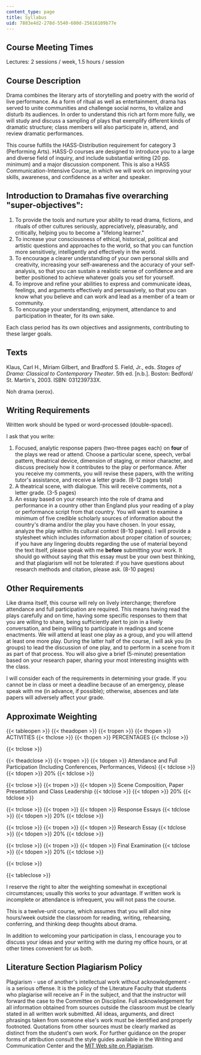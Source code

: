 ```yaml
---
content_type: page
title: Syllabus
uid: 7883e4d2-278d-5540-600d-25616109b77e
---
```


Course Meeting Times
--------------------

Lectures: 2 sessions / week, 1.5 hours / session

Course Description
------------------

Drama combines the literary arts of storytelling and poetry with the world of live performance. As a form of ritual as well as entertainment, drama has served to unite communities and challenge social norms, to vitalize and disturb its audiences. In order to understand this rich art form more fully, we will study and discuss a sampling of plays that exemplify different kinds of dramatic structure; class members will also participate in, attend, and review dramatic performances.

This course fulfills the HASS-Distribution requirement for category 3 (Performing Arts). HASS-D courses are designed to introduce you to a large and diverse field of inquiry, and include substantial writing (20 pp. minimum) and a major discussion component. This is also a HASS Communication-Intensive Course, in which we will work on improving your skills, awareness, and confidence as a writer and speaker.

Introduction to Dramahas five overarching "super-objectives":
-------------------------------------------------------------

1.  To provide the tools and nurture your ability to read drama, fictions, and rituals of other cultures seriously, appreciatively, pleasurably, and critically, helping you to become a "lifelong learner."
2.  To increase your consciousness of ethical, historical, political and artistic questions and approaches to the world, so that you can function more sensitively, intelligently and effectively in the world.
3.  To encourage a clearer understanding of your own personal skills and creativity, increasing your self-awareness and the accuracy of your self-analysis, so that you can sustain a realistic sense of confidence and are better positioned to achieve whatever goals you set for yourself.
4.  To improve and refine your abilities to express and communicate ideas, feelings, and arguments effectively and persuasively, so that you can know what you believe and can work and lead as a member of a team or community.
5.  To encourage your understanding, enjoyment, attendance to and participation in theater, for its own sake.

Each class period has its own objectives and assignments, contributing to these larger goals.

Texts
-----

Klaus, Carl H., Miriam Gilbert, and Bradford S. Field, Jr., eds. _Stages of Drama: Classical to Contemporary Theater_. 5th ed. \[n.b.\]. Boston: Bedford/ St. Martin's, 2003. ISBN: 031239733X.

Noh drama (xerox).

Writing Requirements
--------------------

Written work should be typed or word-processed (double-spaced).

I ask that you write:

1.  Focused, analytic response papers (two-three pages each) on **four** of the plays we read or attend. Choose a particular scene, speech, verbal pattern, theatrical device, dimension of staging, or minor character, and discuss precisely how it contributes to the play or performance. After you receive my comments, you will revise these papers, with the writing tutor's assistance, and receive a letter grade. (8-12 pages total)
2.  A theatrical scene, with dialogue. This will receive comments, not a letter grade. (3-5 pages)
3.  An essay based on your research into the role of drama and performance in a country other than England plus your reading of a play or performance script from that country. You will want to examine a minimum of five credible scholarly sources of information about the country's drama and/or the play you have chosen. In your essay, analyze the play within its cultural context (8-10 pages). I will provide a stylesheet which includes information about proper citation of sources; if you have any lingering doubts regarding the use of material beyond the text itself, please speak with me **before** submitting your work. It should go without saying that this essay must be your own best thinking, and that plagiarism will not be tolerated: if you have questions about research methods and citation, please ask. (8-10 pages)

Other Requirements
------------------

Like drama itself, this course will rely on lively interchange; therefore attendance and full participation are required. This means having read the plays carefully and on time, having some specific responses to them that you are willing to share, being sufficiently alert to join in a lively conversation, and being willing to participate in readings and scene enactments. We will attend at least one play as a group, and you will attend at least one more play. During the latter half of the course, I will ask you (in groups) to lead the discussion of one play, and to perform in a scene from it as part of that process. You will also give a brief (5-minute) presentation based on your research paper, sharing your most interesting insights with the class.

I will consider each of the requirements in determining your grade. If you cannot be in class or meet a deadline because of an emergency, please speak with me (in advance, if possible); otherwise, absences and late papers will adversely affect your grade.

Approximate Weighting
---------------------

{{< tableopen >}}
{{< theadopen >}}
{{< tropen >}}
{{< thopen >}}
ACTIVITIES
{{< thclose >}}
{{< thopen >}}
PERCENTAGES
{{< thclose >}}

{{< trclose >}}

{{< theadclose >}}
{{< tropen >}}
{{< tdopen >}}
Attendance and Full Participation (Including Conferences, Performances, Videos)
{{< tdclose >}}
{{< tdopen >}}
20%
{{< tdclose >}}

{{< trclose >}}
{{< tropen >}}
{{< tdopen >}}
Scene Composition, Paper Presentation and Class Leadership
{{< tdclose >}}
{{< tdopen >}}
20%
{{< tdclose >}}

{{< trclose >}}
{{< tropen >}}
{{< tdopen >}}
Response Essays
{{< tdclose >}}
{{< tdopen >}}
20%
{{< tdclose >}}

{{< trclose >}}
{{< tropen >}}
{{< tdopen >}}
Research Essay
{{< tdclose >}}
{{< tdopen >}}
20%
{{< tdclose >}}

{{< trclose >}}
{{< tropen >}}
{{< tdopen >}}
Final Examination
{{< tdclose >}}
{{< tdopen >}}
20%
{{< tdclose >}}

{{< trclose >}}

{{< tableclose >}}

I reserve the right to alter the weighting somewhat in exceptional circumstances; usually this works to your advantage. If written work is incomplete or attendance is infrequent, you will not pass the course.

This is a twelve-unit course, which assumes that you will allot nine hours/week outside the classroom for reading, writing, rehearsing, conferring, and thinking deep thoughts about drama.

In addition to welcoming your participation in class, I encourage you to discuss your ideas and your writing with me during my office hours, or at other times convenient for us both. 

Literature Section Plagiarism Policy
------------------------------------

Plagiarism - use of another's intellectual work without acknowledgement - is a serious offense. It is the policy of the Literature Faculty that students who plagiarise will receive an F in the subject, and that the instructor will forward the case to the Committee on Discipline. Full acknowledgement for all information obtained from sources outside the classroom must be clearly stated in all written work submitted. All ideas, arguments, and direct phrasings taken from someone else's work must be identified and properly footnoted. Quotations from other sources must be clearly marked as distinct from the student's own work. For further guidance on the proper forms of attribution consult the style guides available in the Writing and Communication Center and the [MIT Web site on Plagiarism](http://cmsw.mit.edu/writing-and-communication-center/avoiding-plagiarism/).